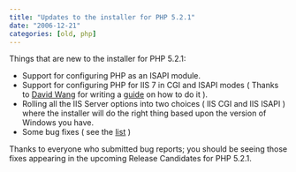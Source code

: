 ```yaml
---
title: "Updates to the installer for PHP 5.2.1"
date: "2006-12-21"
categories: [old, php]
---
```


Things that are new to the installer for PHP 5.2.1:

- Support for configuring PHP as an ISAPI module.
- Support for configuring PHP for IIS 7 in CGI and ISAPI modes ( Thanks to [David Wang](http://blogs.msdn.com/david.wang/) for writing a [guide](http://blogs.msdn.com/david.wang/archive/2006/06/24/HOWTO-Install-and-Run-PHP-on-IIS7-Part-3.aspx) on how to do it ).
- Rolling all the IIS Server options into two choices ( IIS CGI and IIS ISAPI ) where the installer will do the right thing based upon the version of Windows you have.
- Some bug fixes ( see the [list](http://bugs.php.net/search.php?cmd=display&status=All&search_for=&php_os=&boolean=0&author_email=&bug_age=0&by=&order_by=id&direction=ASC&phpver=&limit=0&assign=jmertic&begin=0) )

Thanks to everyone who submitted bug reports; you should be seeing those fixes appearing in the upcoming Release Candidates for PHP 5.2.1.
